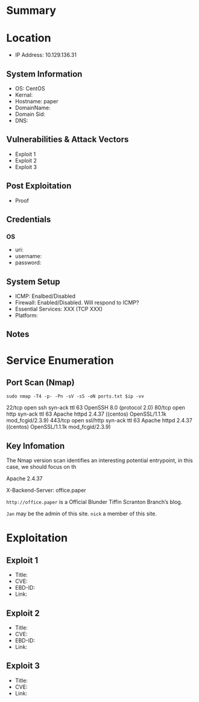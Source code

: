 # Summary
# Location
- IP Address: 10.129.136.31
## System Information
- OS: CentOS
- Kernal:
- Hostname: paper
- DomainName: 
- Domain Sid: 
- DNS: 
## Vulnerabilities & Attack Vectors
- Exploit 1
- Exploit 2
- Exploit 3
## Post Exploitation
- Proof
## Credentials
### OS
- uri:
- username:
- password:

## System Setup
- ICMP: Enalbed/Disabled
- Firewall: Enabled/Disabled. Will respond to ICMP?
- Essential Services: XXX (TCP XXX)
- Platform:

## Notes

# Service Enumeration
## Port Scan (Nmap)
`sudo nmap -T4 -p- -Pn -sV -sS -oN ports.txt $ip -vv`

22/tcp  open  ssh      syn-ack ttl 63 OpenSSH 8.0 (protocol 2.0)
80/tcp  open  http     syn-ack ttl 63 Apache httpd 2.4.37 ((centos) OpenSSL/1.1.1k mod_fcgid/2.3.9)
443/tcp open  ssl/http syn-ack ttl 63 Apache httpd 2.4.37 ((centos) OpenSSL/1.1.1k mod_fcgid/2.3.9)


## Key Infomation
The Nmap version scan identifies an interesting potential entrypoint, in this case, we should focus on th

Apache 2.4.37

X-Backend-Server: office.paper

`http://office.paper` is a Official Blunder Tiffin Scranton Branch’s blog.

`Jan` may be the admin of this site.
`nick` a member of this site.

# Exploitation
## Exploit 1
- Title: 
- CVE: 
- EBD-ID: 
- Link: 

## Exploit 2
- Title: 
- CVE:
- EBD-ID: 
- Link: 

## Exploit 3
- Title:
- CVE:
- Link:
